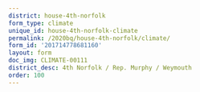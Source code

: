 ```yaml
---
district: house-4th-norfolk
form_type: climate
unique_id: house-4th-norfolk-climate
permalink: /2020bq/house-4th-norfolk/climate/
form_id: '201714778681160'
layout: form
doc_img: CLIMATE-00111
district_desc: 4th Norfolk / Rep. Murphy / Weymouth
order: 100
---
```

